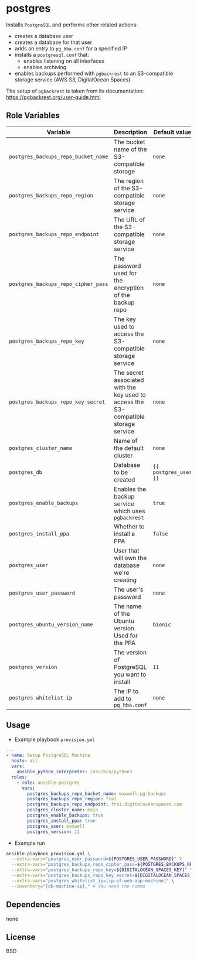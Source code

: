 # postgres

Installs `PostgreSQL` and performs other related actions:
- creates a database user
- creates a database for that user
- adds an entry to `pg_hba.conf` for a specified IP
- installs a `postgresql.conf` that:
  - enables listening on all interfaces
  - enables archiving
- enables backups performed with `pgbackrest` to an S3-compatible storage service (AWS S3, DigitalOcean Spaces)

The setup of `pgbackrest` is taken from its documentation:
https://pgbackrest.org/user-guide.html

## Role Variables
| Variable | Description | Default value |
|----------|-------------|---------------|
|`postgres_backups_repo_bucket_name`| The bucket name of the S3-compatible storage | `none` |
|`postgres_backups_repo_region`| The region of the S3-compatible storage service | `none` |
|`postgres_backups_repo_endpoint`| The URL of the S3-compatible storage service | `none` |
|`postgres_backups_repo_cipher_pass`| The password used for the encryption of the backup repo | `none` |
|`postgres_backups_repo_key`| The key used to access the S3-compatible storage service | `none` |
|`postgres_backups_repo_key_secret`| The secret associated with the key used to access the S3-compatible storage service | `none` |
|`postgres_cluster_name`| Name of the default cluster | `none` |
|`postgres_db`| Database to be created | `{{ postgres_user }}` |
|`postgres_enable_backups`| Enables the backup service which uses `pgbackrest` | `true` |
|`postgres_install_ppa` | Whether to install a PPA | `false` |
|`postgres_user` | User that will own the database we're creating | `none` |
|`postgres_user_password`| The user's password | `none` |
|`postgres_ubuntu_version_name` | The name of the Ubuntu version. Used for the PPA | `bionic` |
|`postgres_version` | The version of PostgreSQL you want to install | `11`|
|`postgres_whitelist_ip` | The IP to add to `pg_hba.conf` | `none`|

## Usage
* Example playbook `provision.yml`

```yml
---
- name: Setup PostgreSQL Machine
  hosts: all
  vars:
    ansible_python_interpreter: /usr/bin/python3
  roles:
    - role: ansible-postgres
      vars:
        postgres_backups_repo_bucket_name: maxwell-pg-backups
        postgres_backups_repo_region: fra1
        postgres_backups_repo_endpoint: fra1.digitaloceanspaces.com
        postgres_cluster_name: main
        postgres_enable_backups: true
        postgres_install_ppa: true
        postgres_user: maxwell
        postgres_version: 11
```
* Example run

```bash
ansible-playbook provision.yml \
  --extra-vars="postgres_user_password=${POSTGRES_USER_PASSWORD}" \
  --extra-vars="postgres_backups_repo_cipher_pass=${POSTGRES_BACKUPS_REPO_CIPHER_PASS}" \
  --extra-vars="postgres_backups_repo_key=${DIGITALOCEAN_SPACES_KEY}" \
  --extra-vars="postgres_backups_repo_key_secret=${DIGITALOCEAN_SPACES_KEY_SECRET}" \
  --extra-vars="postgres_whitelist_ip=[ip-of-web-app-machine]" \
  --inventory="[db-machine-ip]," # You need the comma
```

## Dependencies
none

## License
BSD
